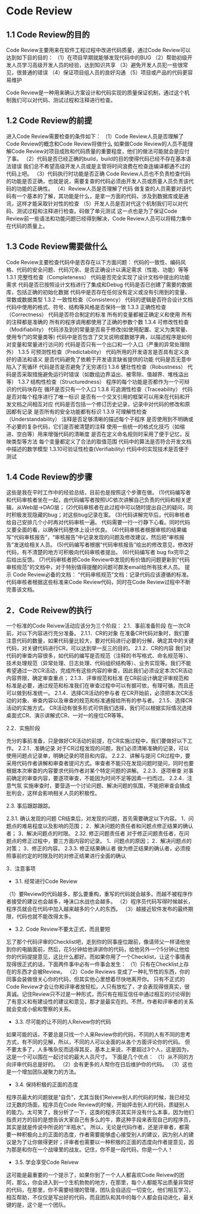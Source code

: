 # Code Review

## 1.1 Code Review的目的

Code Review主要用来在软件工程过程中改进代码质量，通过Code Review可以达到如下目的目的：
（1）在项目早期就能够发现代码中的BUG
（2）帮助初级开发人员学习高级开发人员的经验，达到知识共享
（3）避免开发人员犯一些很常见，很普通的错误
（4）保证项目组人员的良好沟通
（5）项目或产品的代码更容易维护

Code Review是一种用来确认方案设计和代码实现的质量保证机制，通过这个机制我们可以对代码、测试过程和注释进行检查。

## 1.2 Code Review的前提

进入Code Review需要检查的条件如下：
（1）Code Review人员是否理解了Code Review的概念和Code Review将做什么
如果做Code Review的人员不能理解Code Review对项目成败和代码质量的重要程度，他们的做法可能就会是应付了事。
（2）代码是否已经正确的build，build的目的使得代码已经不存在基本语法错误
我们总不希望高级开发人员或是主管将时间浪费在检查连编译都通不过的代码上吧。
（3）代码执行时功能是否正确
Code Review人员也不负责检查代码的功能是否正确，也就是说，需要复查的代码必须由开发人员或质量人员负责该代码的功能的正确性。
（4）Review人员是否理解了代码
做复查的人员需要对该代码有一个基本的了解，其功能是什么，是拿一方面的代码，涉及到数据库或是通讯，这样才能采取针对性的检查
（5）开发人员是否对代这个机制我们可以对代码、测试过程和注释进行检查。码做了单元测试
   这一点也是为了保证Code Review前一些语法和功能问题已经得到解决，Code Review人员可以将精力集中在代码的质量上。

## 1.3 Code Review需要做什么

Code Review主要检查代码中是否存在以下方面问题：
代码的一致性、编码风格、代码的安全问题、代码冗余、是否正确设计以满足需求（性能、功能）等等
1.3.1 完整性检查（Completeness）
代码是否完全实现了设计文档中提出的功能需求
代码是否已按照设计文档进行了集成和Debug
代码是否已创建了需要的数据库，包括正确的初始化数据
代码中是否存在任何没有定义或没有引用到的变量、常数或数据类型
1.3.2 一致性检查（Consistency）
代码的逻辑是否符合设计文档
代码中使用的格式、符号、结构等风格是否保持一致
1.3.3 正确性检查（Correctness）
代码是否符合制定的标准
所有的变量都被正确定义和使用
所有的注释都是准确的
所有的程序调用都使用了正确的参数个数
1.3.4 可修改性检查（Modifiability）
代码涉及到的常量是否易于修改(如使用配置、定义为类常量、使用专门的常量类等)
代码中是否包含了交叉说明或数据字典，以描述程序是如何对变量和常量进行访问的
代码是否只有一个出口和一个入口（严重的异常处理除外）
1.3.5 可预测性检查（Predictability）
代码所用的开发语言是否具有定义良好的语法和语义
是否代码避免了依赖于开发语言缺省提供的功能
代码是否无意中陷入了死循环
代码是否是否避免了无穷递归
1.3.6 健壮性检查（Robustness）
代码是否采取措施避免运行时错误（如数组边界溢出、被零除、值越界、堆栈溢出等）
1.3.7 结构性检查（Structuredness）
程序的每个功能是否都作为一个可辩识的代码块存在
循环是否只有一个入口
1.3.8 可追溯性检查（Traceability）
代码是否对每个程序进行了唯一标识
是否有一个交叉引用的框架可以用来在代码和开发文档之间相互对应
代码是否包括一个修订历史记录，记录中对代码的修改和原因都有记录
是否所有的安全功能都有标识
1.3.9 可理解性检查（Understandability）
注释是否足够清晰的描述每个子程序
是否使用到不明确或不必要的复杂代码，它们是否被清楚的注释
使用一些统一的格式化技巧（如缩进、空白等）用来增强代码的清晰度
是否在定义命名规则时采用了便于记忆，反映类型等方法
每个变量都定义了合法的取值范围
代码中的算法是否符合开发文档中描述的数学模型
1.3.10可验证性检查(Verifiability)
代码中的实现技术是否便于测试

## 1.4 Code Review的步骤

这些是我在平时工作中的经验总结，目前也是按照这个步骤在做。
(1)代码编写者和代码审核者坐在一起，由代码编写者按照UC依次讲解自己负责的代码和相关逻辑，从Web层->DAO层；
(2)代码审核者在此过程中可以随时提出自己的疑问，同时积极发现隐藏的bug；对这些bug记录在案。
(3)代码讲解完毕后，代码审核者给自己安排几个小时再对代码审核一遍。
 代码需要一行一行静下心看。同时代码又要全面的看，以确保代码整体上设计优良。
(4)代码审核者根据审核的结果编写“代码审核报告”，“审核报告”中记录发现的问题及修改建议，然后把“审核报告”发送给相关人员。
(5)代码编写者根据“代码审核报告”给出的修改意见，修改好代码，有不清楚的地方可积极向代码审核者提出。
(6)代码编写者 bug fix完毕之后给出反馈。
(7)代码审核者把Code Review中发现的有价值的问题更新到"代码审核规范"的文档中，对于特别值得提醒的问题可群发email给所有技术人员。
提示
Code Review必备的文档：
“代码审核规范”文档：记录代码应该遵循的标准。
代码审核者根据这些标准来Code Review代码，同时在Code Review过程中不断完善该文档。

## 2．Code Reivew的执行

一个标准的Code Reivew活动应该分为三个阶段：
2.1．事前准备阶段
在一次CR前，对以下内容进行充分准备。
2.1.1．CR的对象
在准备CR代码对象时，我们要注意代码的数量，如果代码量比较大，要对代码进行必要的分解，确定其中的关键代码，对关键代码进行CR，可以达到举一反三的目的。
2.1.2．CR的内容
我们对代码的审查内容很多，如代码的编写是否规范（注释的书写格式、命名规范等）、技术处理规范（异常处理、日志处理、代码组织结构等）、业务实现等。我们不能希望通过一次CR活动，完成所有这些内容的审查，因此我们必须设定本次CR活动内容界限，确定审查重点；
2.1.3．评审规范和标准
在CR前设计确定评审规范和标准是必要，通过规范和标准我们在审查过程中可以有据可依，有理可循，而且还可以做到标准统一。
2.1.4．选择CR活动的参与者
在CR开始前，必须把本次CR活动的对象、审查内容以及审查的规范和标准通报给所有的参与者。
2.1.5．选择CR活动的实施方式。
CR活动有很多形式可供我们选择，我们可以根据实际情况选择桌面式CR、演示讲解式CR、一对一的座位CR等等。

2.2．实施阶段

充分的事前准备，只是做好CR活动的前提，在CR实施过程中，我们要做好以下工作。
2.2.1．准确记录
对于CR过程发现的问题，我们必须清晰准确的记录，可以使用问题点记录单，明确记录的项目和内容。
2.2.2．讲解与提问
CR过程中，要采用代码作者讲解和审查者提问方式。审查者不能只在发现问题时提问，同时也要根据本次审查的内容要求代码作者对某个特定问题的讲解。
2.2.3．逐项审查
对事前确定的审查内容，要逐项审查，不能因为时间不足等因素一扫而过。
2.2.4．注意气氛
实施审查时，要营造一个讨论问题、解决问题的氛围，不能把审查会搞成批判会，这样会影响相关人员的积极性。

2.3. 事后跟踪跟踪。

2.3.1. 确认发现的问题
CR结束后，对发现的问题，首先需要确定以下内容。
1．问题点的难易程度以及影响的范围；
2．解决问题的责任者和问题点修正结果的确认者；
3．解决问题点的时限。
2.32. 修正问题责任者
对于修正问题责任者，在问题点的修正过程中，要三方面内容的记录。
1．问题点的原因；
2．解决问题点的对策；
3．修正的内容。
2.3.3. 修正结果确认者
做为修正结果的确认者，必须按照事前约定的时限及时的对修正结果进行全面的确认

3．注意事项

 - 3.1. 经常进行Code Review

（1）要Review的代码越多，那么要重构，重写的代码就会越多。而越不被程序作者接受的建议也会越多，唾沫口水战也会越多。
（2）程序员代码写得时候越长，程序员就会在代码中加入越来越多的个人的东西。
（3）越接近软件发布的最终期限，代码也就不能改得太多。

 - 3.2.  Code Review不要太正式，而且要短

忘了那个代码评审的Checklist吧，走到你的同事座位跟前，像请师父一样请他坐到你的电脑面前，然后，花5分钟给他讲讲你的代码，给他另外一个5分钟让他给你的代码提提意见，这比什么都好。而如果你用了一个Checklist，让这个事情表现得很正式的话，下面两件事中必有一件事会发生：
（1）只有在Checklist上存在的东西才会被Review。
（2）Code Reviews 变成了一种礼节性的东西，你的同事会装做很关心你的代码，但其实他心里想着尽快地离开你。
只有不正式的Code Review才会让你和评审者放轻松，人只有放松了，才会表现得很真实，很真诚。记住Review只不过是一种形式，而只有在相互信任中通过相互的讨论得到了有意义和有建设性的建议和意见，那才是最实在的。不然，作者和评审者的关系就会变成小偷和警察的关系。

 - 3.3. 尽可能的让不同的人Reivew你的代码

如果可能的话，不要总是只找一个人来Review你的代码，不同的人有不同的思考方式，有不同的见解，所以，不同的人可以全面的从各个方面评论你的代码。
但不要太多了，人多嘴杂反而适得其反，基本上来说，不要超过3个人，这是因为，这是一个可以围在一起讨论的最大人员尺寸。
下面是几个优点：
（1）从不同的方向评审代码总是好的。
（2）会有更多的人帮你在日后维护你的代码。
（3）这也是一个增加团队凝聚力的方法。

 - 3.4. 保持积极的正面的态度

程序员最大的问题就是“自负”，尤其当我们Reivew别人的代码的时候，我已经见过无数的场面，程序员在Code Review的时候，开始抨击别人的代码，质疑别人的能力。太可笑了，我分析了一下，这类的程序员其实并没有什么本事，因为他们指责对方的目的是想告诉大家自己有多么的牛，靠这种手段来表现自己的程序员，其实是就是传说中所说的“半瓶水”。
所以，无论是代码作者，还是评审者，都需要一种积极向上的正面的态度，作者需要能够虚心接受别人的建议，因为别人的建议是为了让你做得更好；评审者也需要以一种积极的正面的态度向作者提意见，因为那是和你在一个战壕里的战友。记住，你不是一段代码，你是一个人！

 - 3.5. 学会享受Code Reivew

这可能是最重要的一个提示了，如果你到了一个人人都喜欢Code Reivew的团阿，那么，你会进入到一个生机勃勃的地方，在那里，每个人都能写出质量非常好的代码，在那里，你不需要经理的管理，团队会自适应一切变化，他们相互学习，相互帮助，不仅仅是写出好的代码，而且团队和其中的每个人都会自动进化，最关键的是，这个是一个团队。
